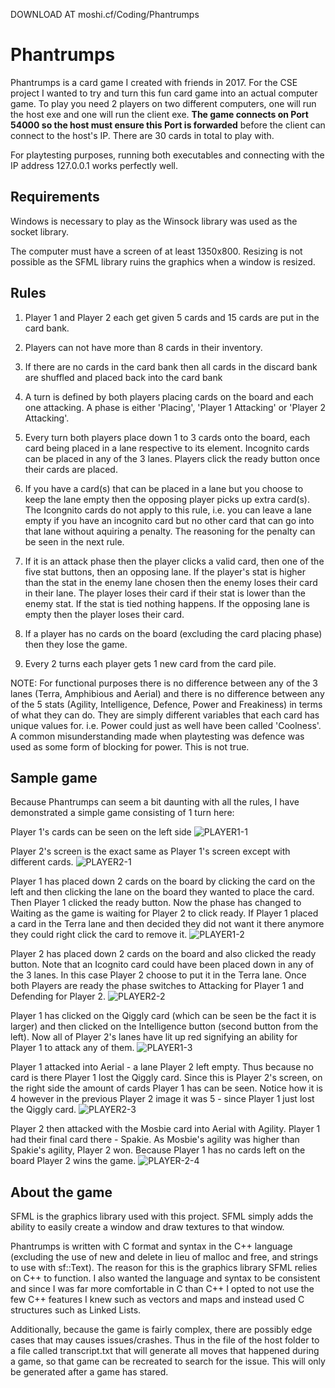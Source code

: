 DOWNLOAD AT moshi.cf/Coding/Phantrumps

# Phantrumps

Phantrumps is a card game I created with friends in 2017. For the CSE project I wanted to try and turn this fun card game into an actual computer game. To play you need 2 players on two different computers, one will run the host exe and one will run the client exe. **The game connects on Port 54000 so the host must ensure this Port is forwarded** before the client can connect to the host's IP. There are 30 cards in total to play with.

For playtesting purposes, running both executables and connecting with the IP address 127.0.0.1 works perfectly well.

## Requirements

Windows is necessary to play as the Winsock library was used as the socket library.

The computer must have a screen of at least 1350x800. Resizing is not possible as the SFML library ruins the graphics when a window is resized.

## Rules

1. Player 1 and Player 2 each get given 5 cards and 15 cards are put in the card bank.

2. Players can not have more than 8 cards in their inventory.

3. If there are no cards in the card bank then all cards in the discard bank are shuffled and placed back into the card bank

4. A turn is defined by both players placing cards on the board and each one attacking. A phase is either 'Placing', 'Player 1 Attacking' or 'Player 2 Attacking'.

5. Every turn both players place down 1 to 3 cards onto the board, each card being placed in a lane respective to its element. Incognito cards can be placed in any of the 3 lanes. Players click the ready button once their cards are placed.

6. If you have a card(s) that can be placed in a lane but you choose to keep the lane empty then the opposing player picks up extra card(s). The Icongnito cards do not apply to this rule, i.e. you can leave a lane empty if you have an incognito card but no other card that can go into that lane without aquiring a penalty. The reasoning for the penalty can be seen in the next rule.

7. If it is an attack phase then the player clicks a valid card, then one of the five stat buttons, then an opposing lane. If the player's stat is higher than the stat in the enemy lane chosen then the enemy loses their card in their lane. The player loses their card if their stat is lower than the enemy stat. If the stat is tied nothing happens. If the opposing lane is empty then the player loses their card.

8. If a player has no cards on the board (excluding the card placing phase) then they lose the game.

9. Every 2 turns each player gets 1 new card from the card pile.

NOTE: For functional purposes there is no difference between any of the 3 lanes (Terra, Amphibious and Aerial) and there is no difference between any of the 5 stats (Agility, Intelligence, Defence, Power and Freakiness) in terms of what they can do. They are simply different variables that each card has unique values for. i.e. Power could just as well have been called 'Coolness'. A common misunderstanding made when playtesting was defence was used as some form of blocking for power. This is not true.

## Sample game

Because Phantrumps can seem a bit daunting with all the rules, I have demonstrated a simple game consisting of 1 turn here:

Player 1's cards can be seen on the left side
![PLAYER1-1](https://user-images.githubusercontent.com/32857511/132941805-1764bfcb-68e4-479e-828e-d23fb7c8f4d5.PNG)


Player 2's screen is the exact same as Player 1's screen except with different cards.
![PLAYER2-1](https://user-images.githubusercontent.com/32857511/132941809-4156e2f8-e192-4ef0-81b1-deeb5689ceb5.PNG)


Player 1 has placed down 2 cards on the board by clicking the card on the left and then clicking the lane on the board they wanted to place the card. Then Player 1 clicked the ready button. Now the phase has changed to Waiting as the game is waiting for Player 2 to click ready. If Player 1 placed a card in the Terra lane and then decided they did not want it there anymore they could right click the card to remove it. 
![PLAYER1-2](https://user-images.githubusercontent.com/32857511/132941854-29b1e936-2860-4dfa-8986-8a2f34a05815.PNG)


Player 2 has placed down 2 cards on the board and also clicked the ready button. Note that an Icognito card could have been placed down in any of the 3 lanes. In this case Player 2 choose to put it in the Terra lane. Once both Players are ready the phase switches to Attacking for Player 1 and Defending for Player 2.
![PLAYER2-2](https://user-images.githubusercontent.com/32857511/132941858-5591f2e2-5651-4ef2-843e-728466b71f8e.PNG)


Player 1 has clicked on the Qiggly card (which can be seen be the fact it is larger) and then clicked on the Intelligence button (second button from the left). Now all of Player 2's lanes have lit up red signifying an ability for Player 1 to attack any of them.
![PLAYER1-3](https://user-images.githubusercontent.com/32857511/132941863-d972c7f6-1160-4bf2-bf79-bd45ea023fca.PNG)


Player 1 attacked into Aerial - a lane Player 2 left empty. Thus because no card is there Player 1 lost the Qiggly card. Since this is Player 2's screen, on the right side the amount of cards Player 1 has can be seen. Notice how it is 4 however in the previous Player 2 image it was 5 - since Player 1 just lost the Qiggly card.
![PLAYER2-3](https://user-images.githubusercontent.com/32857511/132941876-bb9ac7cc-b690-43bd-bd1e-138e352276d7.PNG)


Player 2 then attacked with the Mosbie card into Aerial with Agility. Player 1 had their final card there - Spakie. As Mosbie's agility was higher than Spakie's agility, Player 2 won. Because Player 1 has no cards left on the board Player 2 wins the game.
![PLAYER-2-4](https://user-images.githubusercontent.com/32857511/132941873-7e2dca5a-37e8-4248-b1ab-ecb6613e6068.PNG)


## About the game

SFML is the graphics library used with this project. SFML simply adds the ability to easily create a window and draw textures to that window. 

Phantrumps is written with C format and syntax in the C++ language (excluding the use of new and delete in lieu of malloc and free, and strings to use with sf::Text). The reason for this is the graphics library SFML relies on C++ to function. I also wanted the language and syntax to be consistent and since I was far more comfortable in C than C++ I opted to not use the few C++ features I knew such as vectors and maps and instead used C structures such as Linked Lists.

Additionally, because the game is fairly complex, there are possibly edge cases that may causes issues/crashes. Thus in the file of the host folder to a file called transcript.txt that will generate all moves that happened during a game, so that game can be recreated to search for the issue. This will only be generated after a game has stared.
